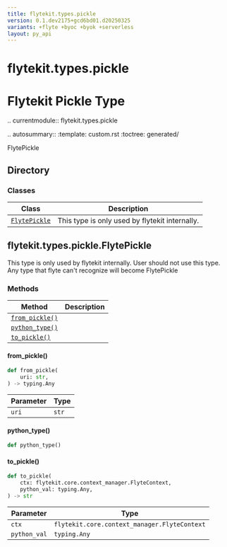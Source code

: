 ```yaml
---
title: flytekit.types.pickle
version: 0.1.dev2175+gcd6bd01.d20250325
variants: +flyte +byoc +byok +serverless
layout: py_api
---
```


# flytekit.types.pickle


Flytekit Pickle Type
==========================================================
.. currentmodule:: flytekit.types.pickle

.. autosummary::
   :template: custom.rst
   :toctree: generated/

   FlytePickle

## Directory

### Classes

| Class | Description |
|-|-|
| [`FlytePickle`](.././flytekit.types.pickle#flytekittypespickleflytepickle) | This type is only used by flytekit internally. |

## flytekit.types.pickle.FlytePickle

This type is only used by flytekit internally. User should not use this type.
Any type that flyte can't recognize will become FlytePickle


### Methods

| Method | Description |
|-|-|
| [`from_pickle()`](#from_pickle) |  |
| [`python_type()`](#python_type) |  |
| [`to_pickle()`](#to_pickle) |  |


#### from_pickle()

```python
def from_pickle(
    uri: str,
) -> typing.Any
```
| Parameter | Type |
|-|-|
| `uri` | `str` |

#### python_type()

```python
def python_type()
```
#### to_pickle()

```python
def to_pickle(
    ctx: flytekit.core.context_manager.FlyteContext,
    python_val: typing.Any,
) -> str
```
| Parameter | Type |
|-|-|
| `ctx` | `flytekit.core.context_manager.FlyteContext` |
| `python_val` | `typing.Any` |

